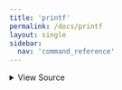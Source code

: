 ```yaml
---
title: 'printf'
permalink: /docs/printf
layout: single
sidebar:
  nav: 'command_reference'
---
```




<details>
  <summary>View Source</summary>

{% highlight sh %}

# Because '%s' and similar formatters are so common, look for a '%' formatter (but only one, and not after the --)

!fn --shellpen-private writeDSL write "printf"

local encounteredDashDash=false
local encounteredFormatter=false

local argument=''
for argument in "$@"
do
  [ "$argument" = -- ] && encounteredDashDash=true
  if [ "$encounteredDashDash" = false ] && [ "$encounteredFormatter" = false ] && [[ "$argument" = *"%"* ]] && [[ ! "$argument" = "'"* ]]
  then
    encounteredFormatter=true
    !fn --shellpen-private writeDSL write " '$argument'"
  elif [[ "$argument" =~ ^\' ]] || [[ "$argument" =~ ^\" ]] || [[ "$argument" =~ ^- ]] # If it starts with a quote of some kind, don't double quote it, also if it starts with a dash, like -v
  then
    !fn --shellpen-private writeDSL write " $argument"
  else
    !fn --shellpen-private writeDSL write " \"$argument\""
  fi
done

!fn --shellpen-private writeDSL writeln
{% endhighlight %}

</details>









